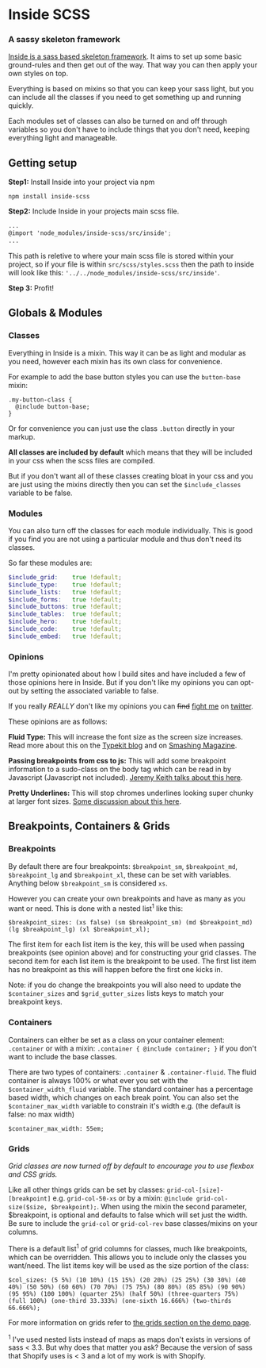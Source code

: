 # Inside SCSS

### A sassy skeleton framework

[Inside is a sass based skeleton framework](http://stewartknapman.github.io/inside/). It aims to set up some basic ground-rules and then get out of the way. That way you can then apply your own styles on top.

Everything is based on mixins so that you can keep your sass light, but you can include all the classes if you need to get something up and running quickly.

Each modules set of classes can also be turned on and off through variables so you don't have to include things that you don't need, keeping everything light and manageable.

## Getting setup

**Step1:** Install Inside into your project via npm

``` 
npm install inside-scss
```

**Step2:** Include Inside in your projects main scss file.

``` scss
...
@import 'node_modules/inside-scss/src/inside';
...
```

This path is reletive to where your main scss file is stored within your project, so if your file is within `src/scss/styles.scss` then the path to inside will look like this: `'../../node_modules/inside-scss/src/inside'`.

**Step 3:** Profit!

## Globals & Modules

### Classes

Everything in Inside is a mixin. This way it can be as light and modular as you need, however each mixin has its own class for convenience.

For example to add the base button styles you can use the `button-base` mixin:

``` 
.my-button-class {
  @include button-base;
}
```

Or for convenience you can just use the class `.button` directly in your markup.

**All classes are included by default** which means that they will be included in your css when the scss files are compiled.

But if you don't want all of these classes creating bloat in your css and you are just using the mixins directly then you can set the `$include_classes` variable to be false.

### Modules

You can also turn off the classes for each module individually. This is good if you find you are not using a particular module and thus don't need its classes.

So far these modules are:

``` scss
$include_grid:    true !default;
$include_type:    true !default;
$include_lists:   true !default;
$include_forms:   true !default;
$include_buttons: true !default;
$include_tables:  true !default;
$include_hero:    true !default;
$include_code:    true !default;
$include_embed:   true !default;
```

### Opinions

I'm pretty opinionated about how I build sites and have included a few of those opinions here in Inside. But if you don't like my opinions you can opt-out by setting the associated variable to false.

If you really *REALLY* don't like my opinions you can ~~find~~ [fight me](https://m.popkey.co/f741ba/gKJOZ.gif) on [twitter](https://twitter.com/stewartknapman).

These opinions are as follows:

**Fluid Type:** This will increase the font size as the screen size increases. Read more about this on the [Typekit blog](https://blog.typekit.com/2016/08/17/flexible-typography-with-css-locks/) and on [Smashing Magazine](https://www.smashingmagazine.com/2016/05/fluid-typography/).

**Passing breakpoints from css to js:** This will add some breakpoint information to a sudo-class on the body tag which can be read in by Javascript (Javascript not included). [Jeremy Keith talks about this here](https://adactio.com/journal/5429).

**Pretty Underlines:** This will stop chromes underlines looking super chunky at larger font sizes. [Some discussion about this here](https://medium.com/designing-medium/crafting-link-underlines-on-medium-7c03a9274f9).

## Breakpoints, Containers & Grids

### Breakpoints

By default there are four breakpoints: `$breakpoint_sm`, `$breakpoint_md`, `$breakpoint_lg` and `$breakpoint_xl`, these can be set with variables. Anything below `$breakpoint_sm` is considered `xs`.

However you can create your own breakpoints and have as many as you want or need. This is done with a nested list<sup>1</sup> like this:

```
$breakpoint_sizes: (xs false) (sm $breakpoint_sm) (md $breakpoint_md) (lg $breakpoint_lg) (xl $breakpoint_xl);
```

The first item for each list item is the key, this will be used when passing breakpoints (see opinion above) and for constructing your grid classes.
The second item for each list item is the breakpoint to be used. The first list item has no breakpoint as this will happen before the first one kicks in. 

Note: if you do change the breakpoints you will also need to update the `$container_sizes` and `$grid_gutter_sizes` lists keys to match your breakpoint keys.

### Containers

Containers can either be set as a class on your container element: `.container` or with a mixin: `.container { @include container; }` if you don't want to include the base classes.

There are two types of containers: `.container` & `.container-fluid`. The fluid container is always 100% or what ever you set with the `$container_width_fluid` variable. The standard container has a percentage based width, which changes on each break point. You can also set the `$container_max_width` variable to constrain it's width e.g. (the default is false: no max width)

```
$container_max_width: 55em;
```

### Grids

_Grid classes are now turned off by default to encourage you to use flexbox and CSS grids._

Like all other things grids can be set by classes: `grid-col-[size]-[breakpoint]` e.g. `grid-col-50-xs` or by a mixin: `@include grid-col-size($size, $breakpoint);`. When using the mixin the second parameter, $breakpoint, is optional and defaults to false which will set just the width.
Be sure to include the `grid-col` or `grid-col-rev` base classes/mixins on your columns.

There is a default list<sup>1</sup> of grid columns for classes, much like breakpoints, which can be overridden. This allows you to include only the classes you want/need. The list items key will be used as the size portion of the class:

```
$col_sizes: (5 5%) (10 10%) (15 15%) (20 20%) (25 25%) (30 30%) (40 40%) (50 50%) (60 60%) (70 70%) (75 75%) (80 80%) (85 85%) (90 90%) (95 95%) (100 100%) (quarter 25%) (half 50%) (three-quarters 75%) (full 100%) (one-third 33.333%) (one-sixth 16.666%) (two-thirds 66.666%);
```

For more information on grids refer to [the grids section on the demo page](http://stewartknapman.github.io/inside/).

<sup>1</sup> I've used nested lists instead of maps as maps don't exists in versions of sass < 3.3. But why does that matter you ask? Because the version of sass that Shopify uses is < 3 and a lot of my work is with Shopify.